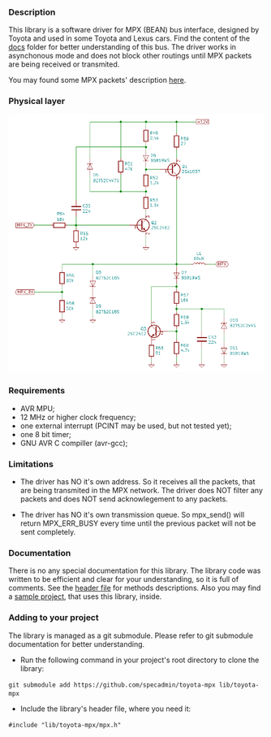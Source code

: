 ### Description ###

This library is a software driver for MPX (BEAN) bus interface, designed by Toyota and used in some Toyota and Lexus cars. Find the content of the [docs](https://github.com/specadmin/toyota-mpx/tree/master/docs) folder for better understanding of this bus.
The driver works in asynchonous mode and does not block other routings until MPX packets are being received or transmited.

You may found some MPX packets' description [here](MPX-codes.md).


### Physical layer ###

<div align="center"> <img src="photos/image_1115.png"/> </div>


### Requirements ###

 * AVR MPU;
 * 12 MHz or higher clock frequency;
 * one external interrupt (PCINT may be used, but not tested yet);
 * one 8 bit timer;
 * GNU AVR C compiller (avr-gcc);



### Limitations ###

 * The driver has NO it's own address. So it receives all the packets, that are being transmited in the MPX network. The driver does NOT filter any packets and does NOT send acknowlegement to any packets.

 * The driver has NO it's own transmission queue. So mpx_send() will return MPX_ERR_BUSY every time until the previous packet will not be sent completely.



### Documentation ###

There is no any special documentation for this library. The library code was written to be efficient and clear for your understanding, so it is full of comments. See the [header file](https://github.com/specadmin/toyota-mpx/blob/master/mpx.h) for methods descriptions. Also you may find a [sample project](https://github.com/specadmin/toyota-mpx/tree/master/samples/MPX-dev-board), that uses this library, inside.



### Adding to your project ###

The library is managed as a git submodule. Please refer to git submodule documentation for better understanding.

 * Run the following command in your project's root directory to clone the library:

`git submodule add https://github.com/specadmin/toyota-mpx lib/toyota-mpx`

 * Include the library's header file, where you need it:

`#include "lib/toyota-mpx/mpx.h"`
